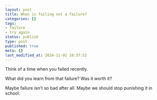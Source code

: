 ```yaml
---
layout: post
title: When is failing not a failure?
categories: []
tags:
- failure
- try again
status: publish
type: post
published: true
meta: {}
last_modified_at: 2024-11-01 18:37:52
---
```


Think of a time when you failed recently.

What did you learn from that failure? Was it worth it?

Maybe failure isn't so bad after all. Maybe we should stop punishing it in school.
